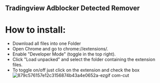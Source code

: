 ## Tradingview Adblocker Detected Remover
# How to install: 
* Download all files into one Folder 
* Open Chrome and go to chrome://extensions/.
* Enable "Developer Mode" (toggle in the top right).
* Click "Load unpacked" and select the folder containing the extension files.
* To toggle on/off just click on the extension and check the box
![879c576157e12c3156874b43a4e0652a-ezgif com-cut](https://github.com/user-attachments/assets/f8e90946-a0e6-4b7c-b13f-90e77f6c7e39)



